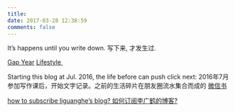 ```yaml
---
title: 
date: 2017-03-28 12:38:59
comments: false
---
```

It’s happens until you write down.
写下来, 才发生过.
 
[Gap Year][1] 
[Lifestyle ][2]

Starting this blog at Jul. 2016, the life before can push click next:
2016年7月参加写作课后，开始文字记录。之前的生活碎片在朋友圈流水集合而成的  [微信书][3]

[how to subscribe liguanghe’s blog? 如何订阅李广鹤的博客?][4]

[1]:	https://liguanghe.github.io/categories/GapYear/
[2]:	https://liguanghe.github.io/categories/lifestyle/
[3]:	https://weixinshu.com/book-share/OTQ1ODM3Ond4Ym9vazp3eGlkX2p6cmZ1N3FucnNyaTIxQDY5
[4]:	https://liguanghe.github.io/2017/04/22/RSS/